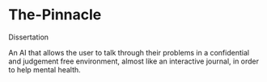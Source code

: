 # The-Pinnacle
Dissertation

An AI that allows the user to talk through their problems in a confidential and judgement free environment, almost like an interactive journal, in order to help mental health.
